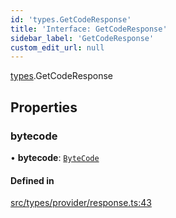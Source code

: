```yaml
---
id: 'types.GetCodeResponse'
title: 'Interface: GetCodeResponse'
sidebar_label: 'GetCodeResponse'
custom_edit_url: null
---
```


[types](../namespaces/types.md).GetCodeResponse

## Properties

### bytecode

• **bytecode**: [`ByteCode`](../namespaces/types.md#bytecode)

#### Defined in

[src/types/provider/response.ts:43](https://github.com/0xs34n/starknet.js/blob/v5.19.5/src/types/provider/response.ts#L43)
